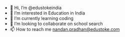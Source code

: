 - 👋 Hi, I’m @edustokeindia
- 👀 I’m interested in Education in India
- 🌱 I’m currently learning coding
- 💞️ I’m looking to collaborate on school search
- 📫 How to reach me nandan.pradhan@edustoke.com

<!---
edustokeindia/edustokeindia is a ✨ special ✨ repository because its `README.md` (this file) appears on your GitHub profile.
You can click the Preview link to take a look at your changes.
--->
